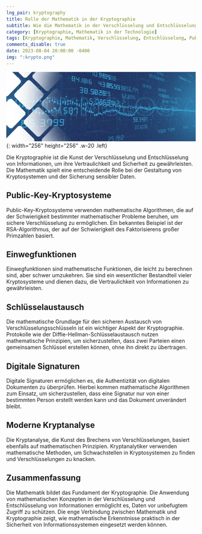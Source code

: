 ```yaml
---
lng_pair: kryptography
title: Rolle der Mathematik in der Kryptographie
subtitle: Wie die Mathematik in der Verschlüsselung und Entschlüsselung von Informationen verwendet wird
category: [Kryptographie, Mathematik in der Technologie]
tags: [Kryptographie, Mathematik, Verschlüsselung, Entschlüsselung, Public-Key-Kryptosysteme, RSA-Algorithmus, Einwegfunktionen, Schlüsselaustausch, Diffie-Hellman, Digitale Signaturen, Kryptanalyse, Sicherheit, Informationssysteme]
comments_disable: true
date: 2023-08-04 20:00:00 -0400
img: ":krypto.png"
---
```


![Desktop View](/assets/img/posts/krypto.png){: width="256" height="256" .w-20 .left}

Die Kryptographie ist die Kunst der Verschlüsselung und Entschlüsselung von Informationen, um ihre Vertraulichkeit und Sicherheit zu gewährleisten. Die Mathematik spielt eine entscheidende Rolle bei der Gestaltung von Kryptosystemen und der Sicherung sensibler Daten.

## Public-Key-Kryptosysteme

Public-Key-Kryptosysteme verwenden mathematische Algorithmen, die auf der Schwierigkeit bestimmter mathematischer Probleme beruhen, um sichere Verschlüsselung zu ermöglichen. Ein bekanntes Beispiel ist der RSA-Algorithmus, der auf der Schwierigkeit des Faktorisierens großer Primzahlen basiert.

## Einwegfunktionen

Einwegfunktionen sind mathematische Funktionen, die leicht zu berechnen sind, aber schwer umzukehren. Sie sind ein wesentlicher Bestandteil vieler Kryptosysteme und dienen dazu, die Vertraulichkeit von Informationen zu gewährleisten.

## Schlüsselaustausch

Die mathematische Grundlage für den sicheren Austausch von Verschlüsselungsschlüsseln ist ein wichtiger Aspekt der Kryptographie. Protokolle wie der Diffie-Hellman-Schlüsselaustausch nutzen mathematische Prinzipien, um sicherzustellen, dass zwei Parteien einen gemeinsamen Schlüssel erstellen können, ohne ihn direkt zu übertragen.

## Digitale Signaturen

Digitale Signaturen ermöglichen es, die Authentizität von digitalen Dokumenten zu überprüfen. Hierbei kommen mathematische Algorithmen zum Einsatz, um sicherzustellen, dass eine Signatur nur von einer bestimmten Person erstellt werden kann und das Dokument unverändert bleibt.

## Moderne Kryptanalyse

Die Kryptanalyse, die Kunst des Brechens von Verschlüsselungen, basiert ebenfalls auf mathematischen Prinzipien. Kryptanalytiker verwenden mathematische Methoden, um Schwachstellen in Kryptosystemen zu finden und Verschlüsselungen zu knacken.

## Zusammenfassung

Die Mathematik bildet das Fundament der Kryptographie. Die Anwendung von mathematischen Konzepten in der Verschlüsselung und Entschlüsselung von Informationen ermöglicht es, Daten vor unbefugtem Zugriff zu schützen. Die enge Verbindung zwischen Mathematik und Kryptographie zeigt, wie mathematische Erkenntnisse praktisch in der Sicherheit von Informationssystemen eingesetzt werden können.

